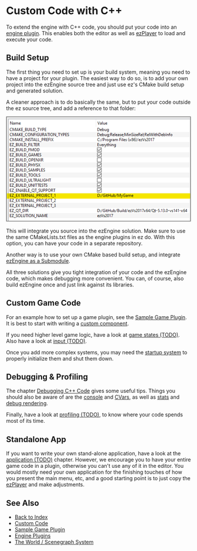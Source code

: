 # Custom Code with C++

To extend the engine with C++ code, you should put your code into an [engine plugin](engine-plugins.md). This enables both the editor as well as [ezPlayer](../../tools/player.md) to load and execute your code.

## Build Setup

The first thing you need to set up is your build system, meaning you need to have a project for your plugin. The easiest way to do so, is to add your own project into the ezEngine source tree and just use ez's CMake build setup and generated solution.

A cleaner approach is to do basically the same, but to put your code outside the ez source tree, and add a reference to that folder:

![CMake](media/cmake-external-project.png)

This will integrate you source into the ezEngine solution. Make sure to use the same CMakeLists.txt files as the engine plugins in ez do. With this option, you can have your code in a separate repository.

Another way is to use your own CMake based build setup, and integrate [ezEngine as a Submodule](../../build/submodule.md).

All three solutions give you tight integration of your code and the ezEngine code, which makes debugging more convenient. You can, of course, also build ezEngine once and just link against its libraries.

## Custom Game Code

For an example how to set up a game plugin, see the [Sample Game Plugin](../../samples/sample-game-plugin.md). It is best to start with writing a [custom component](custom-cpp-component.md).

If you need higher level game logic, have a look at [game states (TODO)](../../runtime/application/game-state.md). Also have a look at [input (TODO)](../../input/input-overview.md).

Once you add more complex systems, you may need the [startup system](../../runtime/configuration/startup.md) to properly initialize them and shut them down.

## Debugging & Profiling

The chapter [Debugging C++ Code](../../debugging/debug-cpp.md) gives some useful tips. Things you should also be aware of are the [console](../../debugging/console.md) and [CVars](../../debugging/cvars.md), as well as [stats](../../debugging/stats.md) and [debug rendering](../../debugging/debug-rendering.md).

Finally, have a look at [profiling (TODO)](../../performance/profiling.md), to know where your code spends most of its time.

## Standalone App

If you want to write your own stand-alone application, have a look at the [application (TODO)](../../runtime/application/application.md) chapter. However, we encourage you to have your entire game code in a plugin, otherwise you can't use any of it in the editor. You would mostly need your own application for the finishing touches of how you present the main menu, etc, and a good starting point is to just copy the [ezPlayer](../../tools/player.md) and make adjustments.

## See Also

* [Back to Index](../../index.md)
* [Custom Code](../custom-code-overview.md)
* [Sample Game Plugin](../../samples/sample-game-plugin.md)
* [Engine Plugins](engine-plugins.md)
* [The World / Scenegraph System](../../runtime/world/world-overview.md)
